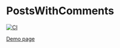 # PostsWithComments

[![CI](https://github.com/GreyRuler/PostsWithComments/actions/workflows/main.yml/badge.svg)](https://github.com/GreyRuler/PostsWithComments/actions/workflows/main.yml)

[Demo page](https://greyruler.github.io/PostsWithComments/)

